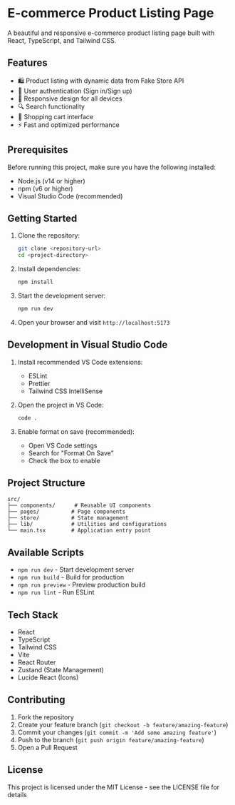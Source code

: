 # E-commerce Product Listing Page

A beautiful and responsive e-commerce product listing page built with React, TypeScript, and Tailwind CSS.

## Features

- 🛍️ Product listing with dynamic data from Fake Store API
- 🔐 User authentication (Sign in/Sign up)
- 🎨 Responsive design for all devices
- 🔍 Search functionality
- 🛒 Shopping cart interface
- ⚡ Fast and optimized performance

## Prerequisites

Before running this project, make sure you have the following installed:
- Node.js (v14 or higher)
- npm (v6 or higher)
- Visual Studio Code (recommended)

## Getting Started

1. Clone the repository:
   ```bash
   git clone <repository-url>
   cd <project-directory>
   ```

2. Install dependencies:
   ```bash
   npm install
   ```

3. Start the development server:
   ```bash
   npm run dev
   ```

4. Open your browser and visit `http://localhost:5173`

## Development in Visual Studio Code

1. Install recommended VS Code extensions:
   - ESLint
   - Prettier
   - Tailwind CSS IntelliSense

2. Open the project in VS Code:
   ```bash
   code .
   ```

3. Enable format on save (recommended):
   - Open VS Code settings
   - Search for "Format On Save"
   - Check the box to enable

## Project Structure

```
src/
├── components/      # Reusable UI components
├── pages/          # Page components
├── store/          # State management
├── lib/            # Utilities and configurations
└── main.tsx        # Application entry point
```

## Available Scripts

- `npm run dev` - Start development server
- `npm run build` - Build for production
- `npm run preview` - Preview production build
- `npm run lint` - Run ESLint

## Tech Stack

- React
- TypeScript
- Tailwind CSS
- Vite
- React Router
- Zustand (State Management)
- Lucide React (Icons)

## Contributing

1. Fork the repository
2. Create your feature branch (`git checkout -b feature/amazing-feature`)
3. Commit your changes (`git commit -m 'Add some amazing feature'`)
4. Push to the branch (`git push origin feature/amazing-feature`)
5. Open a Pull Request

## License

This project is licensed under the MIT License - see the LICENSE file for details
